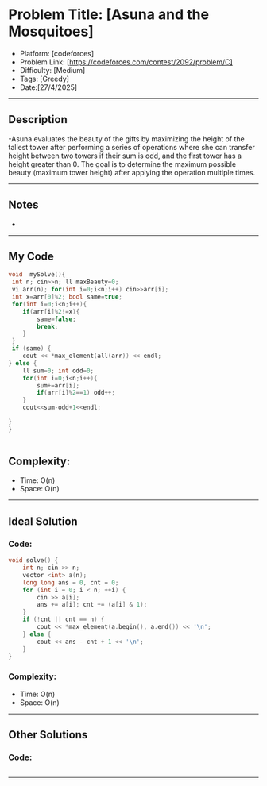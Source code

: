 # Problem Title: [Asuna and the Mosquitoes]
- Platform: [codeforces]
- Problem Link: [https://codeforces.com/contest/2092/problem/C]
- Difficulty: [Medium]
- Tags: [Greedy]
- Date:[27/4/2025]

-----------

## Description
-Asuna evaluates the beauty of the gifts by maximizing the height of the tallest tower after performing a series of operations where she can transfer height between two towers if their sum is odd, and the first tower has a height greater than 0. The goal is to determine the maximum possible beauty (maximum tower height) after applying the operation multiple times.

-----------

## Notes
- 

-----------

## My Code 
```cpp
void  mySolve(){
 int n; cin>>n; ll maxBeauty=0;
 vi arr(n); for(int i=0;i<n;i++) cin>>arr[i];
 int x=arr[0]%2; bool same=true;
 for(int i=0;i<n;i++){
    if(arr[i]%2!=x){
        same=false;
        break;
    } 
 }
 if (same) {
    cout << *max_element(all(arr)) << endl;
} else {
    ll sum=0; int odd=0;
    for(int i=0;i<n;i++){
        sum+=arr[i];
        if(arr[i]%2==1) odd++;
    } 
    cout<<sum-odd+1<<endl;

}
}
 
```
## Complexity:
- Time: O(n)
- Space: O(n)

-----------

## Ideal Solution
### Code:
```cpp
void solve() {
    int n; cin >> n;
    vector <int> a(n);
    long long ans = 0, cnt = 0;
    for (int i = 0; i < n; ++i) {
        cin >> a[i];
        ans += a[i]; cnt += (a[i] & 1);
    }
    if (!cnt || cnt == n) {
        cout << *max_element(a.begin(), a.end()) << '\n';
    } else {
        cout << ans - cnt + 1 << '\n';
    }
}
```

### Complexity:
- Time: O(n)
- Space: O(n)

-----------

## Other Solutions
### Code:
```cpp

```
-----------
